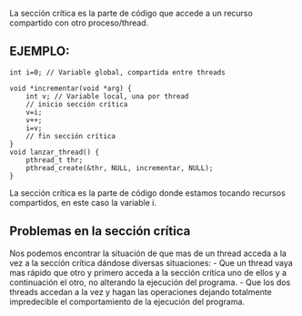 La sección crítica es la parte de código que accede a un recurso compartido con otro proceso/thread.

## EJEMPLO:

```
int i=0; // Variable global, compartida entre threads 

void *incrementar(void *arg) { 
	int v; // Variable local, una por thread 
	// inicio sección crítica
	v=i; 
	v++; 
	i=v; 
	// fin sección crítica
} 
void lanzar_thread() { 
	pthread_t thr; 
	pthread_create(&thr, NULL, incrementar, NULL); 
}
```

La sección crítica es la parte de código donde estamos tocando recursos compartidos, en este caso la variable i.

## Problemas en la sección crítica

Nos podemos encontrar la situación de que mas de un thread acceda a la vez a la sección crítica dándose diversas situaciones:
	- Que un thread vaya mas rápido que otro y primero acceda a la sección crítica uno de ellos y a continuación el otro, no alterando la ejecución del programa.
	- Que los dos threads accedan a la vez y hagan las operaciones dejando totalmente impredecible el comportamiento de la ejecución del programa.



